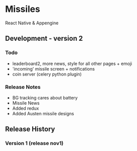 # Missiles
React Native &amp; Appengine 


## Development - version 2

### Todo
 - leaderboard2, more news, style for all other pages + emoji
 - 'incoming' missile screen + notifications
 - coin server (celery python plugin)



### Release Notes
 - BG tracking cares about battery
 - Missile News
 - Added redux
 - Added Austen missile designs




## Release History

### Version 1 (release nov1)